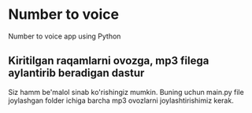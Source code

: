 # Number to voice
Number to voice app using Python

## Kiritilgan raqamlarni ovozga, mp3 filega aylantirib beradigan dastur
Siz hamm be'malol sinab ko'rishingiz mumkin. Buning uchun main.py file joylashgan folder ichiga barcha mp3 ovozlarni joylashtirishimiz kerak. 

